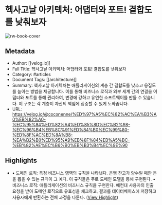 # 헥사고날 아키텍처: 어댑터와 포트! 결합도를 낮춰보자

![rw-book-cover](https://velog.velcdn.com/images/coconenne/post/7bf5da5c-2fc1-4569-a772-02918524fa9e/image.avif)

## Metadata
- Author: [[velog.io]]
- Full Title: 헥사고날 아키텍처: 어댑터와 포트! 결합도를 낮춰보자
- Category: #articles
- Document Tags: [[architecture]] 
- Summary: 헥사고날 아키텍처는 애플리케이션의 계층 간 결합도를 낮추고 응집도를 높이는 방법을 제공합니다. 이를 통해 비즈니스 로직과 외부 세계 간의 연결을 어댑터와 포트를 통해 관리하여, 변경에 강하고 유연한 소프트웨어를 만들 수 있습니다. 이 구조는 각 계층이 자신의 책임에 집중할 수 있게 도와줍니다.
- URL: https://velog.io/@coconenne/%ED%97%A5%EC%82%AC%EA%B3%A0%EB%82%A0-%EC%95%84%ED%82%A4%ED%85%8D%EC%B2%98-%EC%96%B4%EB%8C%91%ED%84%B0%EC%99%80-%ED%8F%AC%ED%8A%B8-%EA%B2%B0%ED%95%A9%EB%8F%84%EB%A5%BC-%EB%82%AE%EC%B6%B0%EB%B3%B4%EC%9E%90

## Highlights
- • 도메인 로직: 특정 비즈니스 영역의 규칙을 나타낸다. 은행 잔고가 양수일 때만 돈을 뽑을 수 있는 규칙이 그 예다. 이 규칙들은 주로 도메인 모델을 통해 구현된다.
  • 비즈니스 로직: 애플리케이션의 비즈니스 규칙을 구현한다. 예컨대 사용자의 인출 요청을 받아 도메인 로직으로 유효성을 체크하고, 결과를 데이터베이스에 저장하고 사용자에게 반환하는 전체 과정을 다룬다. ([View Highlight](https://read.readwise.io/read/01jpkwt2jw7zdngjb7e556hhx7))
